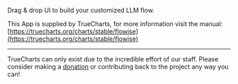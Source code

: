 Drag & drop UI to build your customized LLM flow.

This App is supplied by TrueCharts, for more information visit the manual: [https://truecharts.org/charts/stable/flowise](https://truecharts.org/charts/stable/flowise)

---

TrueCharts can only exist due to the incredible effort of our staff.
Please consider making a [donation](https://truecharts.org/sponsor) or contributing back to the project any way you can!
